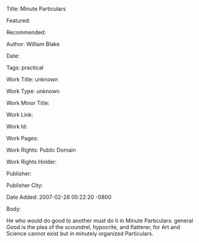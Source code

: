 Title: Minute Particulars

Featured: 

Recommended: 

Author: William Blake

Date: 

Tags: practical

Work Title: unknown

Work Type: unknown

Work Minor Title:  

Work Link: 

Work Id:  

Work Pages:  

Work Rights:  Public Domain

Work Rights Holder:  

Publisher:  

Publisher City:  

Date Added: 2007-02-28 05:22:20 -0800

Body:

He who would do good to another must do it in Minute Particulars: general Good is the plea of the scoundrel, hypocrite, and flatterer, for Art and Science cannot exist but in minutely organized Particulars.


